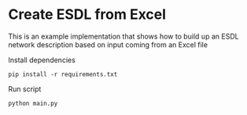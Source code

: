 Create ESDL from Excel
======================

This is an example implementation that shows how to build up an ESDL network description based on input coming from an Excel file

Install dependencies
```
pip install -r requirements.txt
```

Run script
```
python main.py
```